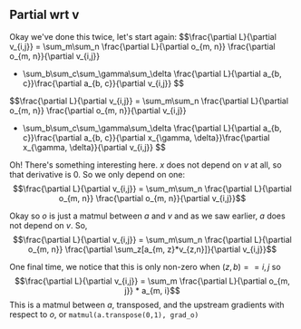 ## Partial wrt v
Okay we've done this twice, let's start again:
$$\frac{\partial L}{\partial v_{i,j}}
= \sum_m\sum_n \frac{\partial L}{\partial o_{m, n}} \frac{\partial o_{m, n}}{\partial v_{i,j}}
+ \sum_b\sum_c\sum_\gamma\sum_\delta \frac{\partial L}{\partial a_{b, c}}\frac{\partial a_{b, c}}{\partial v_{i,j}} $$

$$\frac{\partial L}{\partial v_{i,j}}
= \sum_m\sum_n \frac{\partial L}{\partial o_{m, n}} \frac{\partial o_{m, n}}{\partial v_{i,j}}
+ \sum_b\sum_c\sum_\gamma\sum_\delta \frac{\partial L}{\partial a_{b, c}}\frac{\partial a_{b, c}}{\partial x_{\gamma, \delta}}\frac{\partial x_{\gamma, \delta}}{\partial v_{i,j}} $$

Oh! There's something interesting here. $x$ does not depend on $v$ at all, so that derivative is 0. So we only depend on one:
$$\frac{\partial L}{\partial v_{i,j}}
= \sum_m\sum_n \frac{\partial L}{\partial o_{m, n}} \frac{\partial o_{m, n}}{\partial v_{i,j}}$$

Okay so $o$ is just a matmul between $a$ and $v$ and as we saw earlier, $a$ does not depend on $v$. So,
$$\frac{\partial L}{\partial v_{i,j}}
= \sum_m\sum_n \frac{\partial L}{\partial o_{m, n}} \frac{\partial \sum_z[a_{m, z}*v_{z,n}]}{\partial v_{i,j}}$$

One final time, we notice that this is only non-zero when $(z,b) == i,j$ so
$$\frac{\partial L}{\partial v_{i,j}}
= \sum_m \frac{\partial L}{\partial o_{m, j}} * a_{m, i}$$
This is a matmul between $a$, transposed, and the upstream gradients with respect to $o$, or `matmul(a.transpose(0,1), grad_o)`
